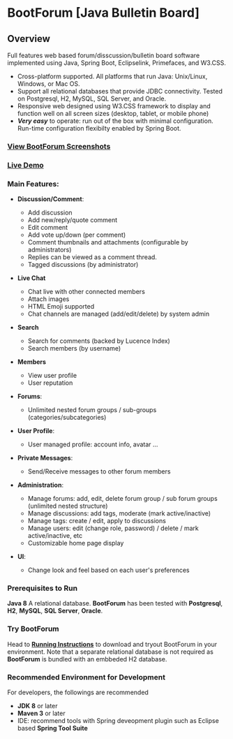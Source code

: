 # BootForum [Java Bulletin Board]

## Overview
Full features web based forum/disscussion/bulletin board software implemented using Java, Spring Boot, Eclipselink, Primefaces, and W3.CSS.

* Cross-platform supported. All platforms that run Java: Unix/Linux, Windows, or Mac OS.
* Support all relational databases that provide JDBC connectivity. Tested on Postgresql, H2, MySQL, SQL Server, and Oracle.
* Responsive web designed using W3.CSS framework to display and function well on all screen sizes (desktop, tablet, or mobile phone)
* _**Very easy**_ to operate: run out of the box with minimal configuration. Run-time configuration flexibilty enabled by Spring Boot.

###  [**View BootForum Screenshots**](Screenshots.md "Screenshots")

### [**Live Demo**](http://www.softwareprincipals.com:8080/BootForum "BootForum Demo")

### Main Features:

* **Discussion/Comment**:
  * Add discussion
  * Add new/reply/quote comment
  * Edit comment
  * Add vote up/down (per comment)
  * Comment thumbnails and attachments (configurable by administrators)
  * Replies can be viewed as a comment thread.
  * Tagged discussions (by administrator)

* **Live Chat**
  * Chat live with other connected members
  * Attach images
  * HTML Emoji supported
  * Chat channels are managed (add/edit/delete) by system admin

* **Search**
  * Search for comments (backed by Lucence Index)
  * Search members (by username)

* **Members**
  * View user profile
  * User reputation

* **Forums**:
  * Unlimited nested forum groups / sub-groups (categories/subcategories)

* **User Profile**:
  * User managed profile: account info, avatar ...

* **Private Messages**:
  * Send/Receive messages to other forum members 

* **Administration**:
  * Manage forums: add, edit, delete forum group / sub forum groups (unlimited nested structure)
  * Manage discussions: add tags, moderate (mark active/inactive)
  * Manage tags: create / edit, apply to discussions
  * Manage users: edit (change role, password) / delete / mark active/inactive, etc
  * Customizable home page display

* **UI**: 
  * Change look and feel based on each user's preferences
  
### Prerequisites to Run
**Java 8**
A relational database. **BootForum** has been tested with **Postgresql**, **H2**, **MySQL**, **SQL Server**, **Oracle**.

### Try BootForum
Head to [**Running Instructions**](Running.md "Running Instructions") to download and tryout BootForum in your environment. Note that a separate relational database is not required as **BootForum** is bundled with an embbeded H2 database.

### Recommended Environment for Development
For developers, the followings are recommended
* **JDK 8** or later
* **Maven 3** or later
* IDE: recommend tools with Spring deveopment plugin such as Eclipse based **Spring Tool Suite**
